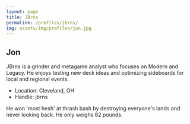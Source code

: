 ```yaml
---
layout: page
title: JBrns
permalink: /profiles/jbrns/
img: assets/img/profiles/jon.jpg
---
```


## Jon

JBrns is a grinder and metagame analyst who focuses on Modern and Legacy. He enjoys testing new deck ideas and optimizing sideboards for local and regional events.

- Location: Cleveland, OH
- Handle: jbrns

He won 'most hesh' at thrash bash by destroying everyone's lands and never looking back. He only weighs 82 pounds.
